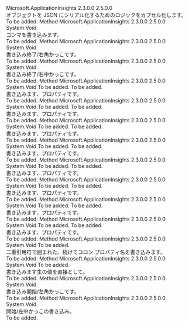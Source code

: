 <Type Name="IJsonWriter" FullName="Microsoft.ApplicationInsights.DataContracts.IJsonWriter">
  <TypeSignature Language="C#" Value="public interface IJsonWriter" />
  <TypeSignature Language="ILAsm" Value=".class public interface auto ansi abstract IJsonWriter" />
  <TypeSignature Language="DocId" Value="T:Microsoft.ApplicationInsights.DataContracts.IJsonWriter" />
  <TypeSignature Language="VB.NET" Value="Public Interface IJsonWriter" />
  <TypeSignature Language="F#" Value="type IJsonWriter = interface" />
  <AssemblyInfo>
    <AssemblyName>Microsoft.ApplicationInsights</AssemblyName>
    <AssemblyVersion>2.3.0.0</AssemblyVersion>
    <AssemblyVersion>2.5.0.0</AssemblyVersion>
  </AssemblyInfo>
  <Interfaces />
  <Docs>
    <summary>
            オブジェクトを JSON にシリアル化するためのロジックをカプセル化します。 
            </summary>
    <remarks>To be added.</remarks>
  </Docs>
  <Members>
    <Member MemberName="WriteComma">
      <MemberSignature Language="C#" Value="public void WriteComma ();" />
      <MemberSignature Language="ILAsm" Value=".method public hidebysig newslot virtual instance void WriteComma() cil managed" />
      <MemberSignature Language="DocId" Value="M:Microsoft.ApplicationInsights.DataContracts.IJsonWriter.WriteComma" />
      <MemberSignature Language="VB.NET" Value="Public Sub WriteComma ()" />
      <MemberSignature Language="F#" Value="abstract member WriteComma : unit -&gt; unit" Usage="iJsonWriter.WriteComma " />
      <MemberType>Method</MemberType>
      <AssemblyInfo>
        <AssemblyName>Microsoft.ApplicationInsights</AssemblyName>
        <AssemblyVersion>2.3.0.0</AssemblyVersion>
        <AssemblyVersion>2.5.0.0</AssemblyVersion>
      </AssemblyInfo>
      <ReturnValue>
        <ReturnType>System.Void</ReturnType>
      </ReturnValue>
      <Parameters />
      <Docs>
        <summary>
            コンマを書き込みます。
            </summary>
        <remarks>To be added.</remarks>
      </Docs>
    </Member>
    <Member MemberName="WriteEndArray">
      <MemberSignature Language="C#" Value="public void WriteEndArray ();" />
      <MemberSignature Language="ILAsm" Value=".method public hidebysig newslot virtual instance void WriteEndArray() cil managed" />
      <MemberSignature Language="DocId" Value="M:Microsoft.ApplicationInsights.DataContracts.IJsonWriter.WriteEndArray" />
      <MemberSignature Language="VB.NET" Value="Public Sub WriteEndArray ()" />
      <MemberSignature Language="F#" Value="abstract member WriteEndArray : unit -&gt; unit" Usage="iJsonWriter.WriteEndArray " />
      <MemberType>Method</MemberType>
      <AssemblyInfo>
        <AssemblyName>Microsoft.ApplicationInsights</AssemblyName>
        <AssemblyVersion>2.3.0.0</AssemblyVersion>
        <AssemblyVersion>2.5.0.0</AssemblyVersion>
      </AssemblyInfo>
      <ReturnValue>
        <ReturnType>System.Void</ReturnType>
      </ReturnValue>
      <Parameters />
      <Docs>
        <summary>
            書き込み終了/右角かっこです。
            </summary>
        <remarks>To be added.</remarks>
      </Docs>
    </Member>
    <Member MemberName="WriteEndObject">
      <MemberSignature Language="C#" Value="public void WriteEndObject ();" />
      <MemberSignature Language="ILAsm" Value=".method public hidebysig newslot virtual instance void WriteEndObject() cil managed" />
      <MemberSignature Language="DocId" Value="M:Microsoft.ApplicationInsights.DataContracts.IJsonWriter.WriteEndObject" />
      <MemberSignature Language="VB.NET" Value="Public Sub WriteEndObject ()" />
      <MemberSignature Language="F#" Value="abstract member WriteEndObject : unit -&gt; unit" Usage="iJsonWriter.WriteEndObject " />
      <MemberType>Method</MemberType>
      <AssemblyInfo>
        <AssemblyName>Microsoft.ApplicationInsights</AssemblyName>
        <AssemblyVersion>2.3.0.0</AssemblyVersion>
        <AssemblyVersion>2.5.0.0</AssemblyVersion>
      </AssemblyInfo>
      <ReturnValue>
        <ReturnType>System.Void</ReturnType>
      </ReturnValue>
      <Parameters />
      <Docs>
        <summary>
            書き込み終了/右中かっこです。
            </summary>
        <remarks>To be added.</remarks>
      </Docs>
    </Member>
    <Member MemberName="WriteProperty">
      <MemberSignature Language="C#" Value="public void WriteProperty (string name, System.Collections.Generic.IDictionary&lt;string,double&gt; values);" />
      <MemberSignature Language="ILAsm" Value=".method public hidebysig newslot virtual instance void WriteProperty(string name, class System.Collections.Generic.IDictionary`2&lt;string, float64&gt; values) cil managed" />
      <MemberSignature Language="DocId" Value="M:Microsoft.ApplicationInsights.DataContracts.IJsonWriter.WriteProperty(System.String,System.Collections.Generic.IDictionary{System.String,System.Double})" />
      <MemberSignature Language="VB.NET" Value="Public Sub WriteProperty (name As String, values As IDictionary(Of String, Double))" />
      <MemberSignature Language="F#" Value="abstract member WriteProperty : string * System.Collections.Generic.IDictionary&lt;string, double&gt; -&gt; unit" Usage="iJsonWriter.WriteProperty (name, values)" />
      <MemberType>Method</MemberType>
      <AssemblyInfo>
        <AssemblyName>Microsoft.ApplicationInsights</AssemblyName>
        <AssemblyVersion>2.3.0.0</AssemblyVersion>
        <AssemblyVersion>2.5.0.0</AssemblyVersion>
      </AssemblyInfo>
      <ReturnValue>
        <ReturnType>System.Void</ReturnType>
      </ReturnValue>
      <Parameters>
        <Parameter Name="name" Type="System.String" />
        <Parameter Name="values" Type="System.Collections.Generic.IDictionary&lt;System.String,System.Double&gt;" />
      </Parameters>
      <Docs>
        <param name="name">To be added.</param>
        <param name="values">To be added.</param>
        <summary>
            書き込みます、<see cref="T:System.Collections.Generic.IDictionary`2" />プロパティです。
            </summary>
        <remarks>To be added.</remarks>
      </Docs>
    </Member>
    <Member MemberName="WriteProperty">
      <MemberSignature Language="C#" Value="public void WriteProperty (string name, System.Collections.Generic.IDictionary&lt;string,string&gt; values);" />
      <MemberSignature Language="ILAsm" Value=".method public hidebysig newslot virtual instance void WriteProperty(string name, class System.Collections.Generic.IDictionary`2&lt;string, string&gt; values) cil managed" />
      <MemberSignature Language="DocId" Value="M:Microsoft.ApplicationInsights.DataContracts.IJsonWriter.WriteProperty(System.String,System.Collections.Generic.IDictionary{System.String,System.String})" />
      <MemberSignature Language="VB.NET" Value="Public Sub WriteProperty (name As String, values As IDictionary(Of String, String))" />
      <MemberSignature Language="F#" Value="abstract member WriteProperty : string * System.Collections.Generic.IDictionary&lt;string, string&gt; -&gt; unit" Usage="iJsonWriter.WriteProperty (name, values)" />
      <MemberType>Method</MemberType>
      <AssemblyInfo>
        <AssemblyName>Microsoft.ApplicationInsights</AssemblyName>
        <AssemblyVersion>2.3.0.0</AssemblyVersion>
        <AssemblyVersion>2.5.0.0</AssemblyVersion>
      </AssemblyInfo>
      <ReturnValue>
        <ReturnType>System.Void</ReturnType>
      </ReturnValue>
      <Parameters>
        <Parameter Name="name" Type="System.String" />
        <Parameter Name="values" Type="System.Collections.Generic.IDictionary&lt;System.String,System.String&gt;" />
      </Parameters>
      <Docs>
        <param name="name">To be added.</param>
        <param name="values">To be added.</param>
        <summary>
            書き込みます、<see cref="T:System.Collections.Generic.IDictionary`2" />プロパティです。
            </summary>
        <remarks>To be added.</remarks>
      </Docs>
    </Member>
    <Member MemberName="WriteProperty">
      <MemberSignature Language="C#" Value="public void WriteProperty (string name, Nullable&lt;bool&gt; value);" />
      <MemberSignature Language="ILAsm" Value=".method public hidebysig newslot virtual instance void WriteProperty(string name, valuetype System.Nullable`1&lt;bool&gt; value) cil managed" />
      <MemberSignature Language="DocId" Value="M:Microsoft.ApplicationInsights.DataContracts.IJsonWriter.WriteProperty(System.String,System.Nullable{System.Boolean})" />
      <MemberSignature Language="VB.NET" Value="Public Sub WriteProperty (name As String, value As Nullable(Of Boolean))" />
      <MemberSignature Language="F#" Value="abstract member WriteProperty : string * Nullable&lt;bool&gt; -&gt; unit" Usage="iJsonWriter.WriteProperty (name, value)" />
      <MemberType>Method</MemberType>
      <AssemblyInfo>
        <AssemblyName>Microsoft.ApplicationInsights</AssemblyName>
        <AssemblyVersion>2.3.0.0</AssemblyVersion>
        <AssemblyVersion>2.5.0.0</AssemblyVersion>
      </AssemblyInfo>
      <ReturnValue>
        <ReturnType>System.Void</ReturnType>
      </ReturnValue>
      <Parameters>
        <Parameter Name="name" Type="System.String" />
        <Parameter Name="value" Type="System.Nullable&lt;System.Boolean&gt;" />
      </Parameters>
      <Docs>
        <param name="name">To be added.</param>
        <param name="value">To be added.</param>
        <summary>
            書き込みます、<see cref="T:System.Boolean" />プロパティです。
            </summary>
        <remarks>To be added.</remarks>
      </Docs>
    </Member>
    <Member MemberName="WriteProperty">
      <MemberSignature Language="C#" Value="public void WriteProperty (string name, Nullable&lt;DateTimeOffset&gt; value);" />
      <MemberSignature Language="ILAsm" Value=".method public hidebysig newslot virtual instance void WriteProperty(string name, valuetype System.Nullable`1&lt;valuetype System.DateTimeOffset&gt; value) cil managed" />
      <MemberSignature Language="DocId" Value="M:Microsoft.ApplicationInsights.DataContracts.IJsonWriter.WriteProperty(System.String,System.Nullable{System.DateTimeOffset})" />
      <MemberSignature Language="VB.NET" Value="Public Sub WriteProperty (name As String, value As Nullable(Of DateTimeOffset))" />
      <MemberSignature Language="F#" Value="abstract member WriteProperty : string * Nullable&lt;DateTimeOffset&gt; -&gt; unit" Usage="iJsonWriter.WriteProperty (name, value)" />
      <MemberType>Method</MemberType>
      <AssemblyInfo>
        <AssemblyName>Microsoft.ApplicationInsights</AssemblyName>
        <AssemblyVersion>2.3.0.0</AssemblyVersion>
        <AssemblyVersion>2.5.0.0</AssemblyVersion>
      </AssemblyInfo>
      <ReturnValue>
        <ReturnType>System.Void</ReturnType>
      </ReturnValue>
      <Parameters>
        <Parameter Name="name" Type="System.String" />
        <Parameter Name="value" Type="System.Nullable&lt;System.DateTimeOffset&gt;" />
      </Parameters>
      <Docs>
        <param name="name">To be added.</param>
        <param name="value">To be added.</param>
        <summary>
            書き込みます、<see cref="T:System.DateTimeOffset" />プロパティです。
            </summary>
        <remarks>To be added.</remarks>
      </Docs>
    </Member>
    <Member MemberName="WriteProperty">
      <MemberSignature Language="C#" Value="public void WriteProperty (string name, Nullable&lt;double&gt; value);" />
      <MemberSignature Language="ILAsm" Value=".method public hidebysig newslot virtual instance void WriteProperty(string name, valuetype System.Nullable`1&lt;float64&gt; value) cil managed" />
      <MemberSignature Language="DocId" Value="M:Microsoft.ApplicationInsights.DataContracts.IJsonWriter.WriteProperty(System.String,System.Nullable{System.Double})" />
      <MemberSignature Language="VB.NET" Value="Public Sub WriteProperty (name As String, value As Nullable(Of Double))" />
      <MemberSignature Language="F#" Value="abstract member WriteProperty : string * Nullable&lt;double&gt; -&gt; unit" Usage="iJsonWriter.WriteProperty (name, value)" />
      <MemberType>Method</MemberType>
      <AssemblyInfo>
        <AssemblyName>Microsoft.ApplicationInsights</AssemblyName>
        <AssemblyVersion>2.3.0.0</AssemblyVersion>
        <AssemblyVersion>2.5.0.0</AssemblyVersion>
      </AssemblyInfo>
      <ReturnValue>
        <ReturnType>System.Void</ReturnType>
      </ReturnValue>
      <Parameters>
        <Parameter Name="name" Type="System.String" />
        <Parameter Name="value" Type="System.Nullable&lt;System.Double&gt;" />
      </Parameters>
      <Docs>
        <param name="name">To be added.</param>
        <param name="value">To be added.</param>
        <summary>
            書き込みます、<see cref="T:System.Double" />プロパティです。
            </summary>
        <remarks>To be added.</remarks>
      </Docs>
    </Member>
    <Member MemberName="WriteProperty">
      <MemberSignature Language="C#" Value="public void WriteProperty (string name, Nullable&lt;int&gt; value);" />
      <MemberSignature Language="ILAsm" Value=".method public hidebysig newslot virtual instance void WriteProperty(string name, valuetype System.Nullable`1&lt;int32&gt; value) cil managed" />
      <MemberSignature Language="DocId" Value="M:Microsoft.ApplicationInsights.DataContracts.IJsonWriter.WriteProperty(System.String,System.Nullable{System.Int32})" />
      <MemberSignature Language="VB.NET" Value="Public Sub WriteProperty (name As String, value As Nullable(Of Integer))" />
      <MemberSignature Language="F#" Value="abstract member WriteProperty : string * Nullable&lt;int&gt; -&gt; unit" Usage="iJsonWriter.WriteProperty (name, value)" />
      <MemberType>Method</MemberType>
      <AssemblyInfo>
        <AssemblyName>Microsoft.ApplicationInsights</AssemblyName>
        <AssemblyVersion>2.3.0.0</AssemblyVersion>
        <AssemblyVersion>2.5.0.0</AssemblyVersion>
      </AssemblyInfo>
      <ReturnValue>
        <ReturnType>System.Void</ReturnType>
      </ReturnValue>
      <Parameters>
        <Parameter Name="name" Type="System.String" />
        <Parameter Name="value" Type="System.Nullable&lt;System.Int32&gt;" />
      </Parameters>
      <Docs>
        <param name="name">To be added.</param>
        <param name="value">To be added.</param>
        <summary>
            書き込みます、<see cref="T:System.Int32" />プロパティです。
            </summary>
        <remarks>To be added.</remarks>
      </Docs>
    </Member>
    <Member MemberName="WriteProperty">
      <MemberSignature Language="C#" Value="public void WriteProperty (string name, Nullable&lt;TimeSpan&gt; value);" />
      <MemberSignature Language="ILAsm" Value=".method public hidebysig newslot virtual instance void WriteProperty(string name, valuetype System.Nullable`1&lt;valuetype System.TimeSpan&gt; value) cil managed" />
      <MemberSignature Language="DocId" Value="M:Microsoft.ApplicationInsights.DataContracts.IJsonWriter.WriteProperty(System.String,System.Nullable{System.TimeSpan})" />
      <MemberSignature Language="VB.NET" Value="Public Sub WriteProperty (name As String, value As Nullable(Of TimeSpan))" />
      <MemberSignature Language="F#" Value="abstract member WriteProperty : string * Nullable&lt;TimeSpan&gt; -&gt; unit" Usage="iJsonWriter.WriteProperty (name, value)" />
      <MemberType>Method</MemberType>
      <AssemblyInfo>
        <AssemblyName>Microsoft.ApplicationInsights</AssemblyName>
        <AssemblyVersion>2.3.0.0</AssemblyVersion>
        <AssemblyVersion>2.5.0.0</AssemblyVersion>
      </AssemblyInfo>
      <ReturnValue>
        <ReturnType>System.Void</ReturnType>
      </ReturnValue>
      <Parameters>
        <Parameter Name="name" Type="System.String" />
        <Parameter Name="value" Type="System.Nullable&lt;System.TimeSpan&gt;" />
      </Parameters>
      <Docs>
        <param name="name">To be added.</param>
        <param name="value">To be added.</param>
        <summary>
            書き込みます、<see cref="T:System.TimeSpan" />プロパティです。
            </summary>
        <remarks>To be added.</remarks>
      </Docs>
    </Member>
    <Member MemberName="WriteProperty">
      <MemberSignature Language="C#" Value="public void WriteProperty (string name, string value);" />
      <MemberSignature Language="ILAsm" Value=".method public hidebysig newslot virtual instance void WriteProperty(string name, string value) cil managed" />
      <MemberSignature Language="DocId" Value="M:Microsoft.ApplicationInsights.DataContracts.IJsonWriter.WriteProperty(System.String,System.String)" />
      <MemberSignature Language="VB.NET" Value="Public Sub WriteProperty (name As String, value As String)" />
      <MemberSignature Language="F#" Value="abstract member WriteProperty : string * string -&gt; unit" Usage="iJsonWriter.WriteProperty (name, value)" />
      <MemberType>Method</MemberType>
      <AssemblyInfo>
        <AssemblyName>Microsoft.ApplicationInsights</AssemblyName>
        <AssemblyVersion>2.3.0.0</AssemblyVersion>
        <AssemblyVersion>2.5.0.0</AssemblyVersion>
      </AssemblyInfo>
      <ReturnValue>
        <ReturnType>System.Void</ReturnType>
      </ReturnValue>
      <Parameters>
        <Parameter Name="name" Type="System.String" />
        <Parameter Name="value" Type="System.String" />
      </Parameters>
      <Docs>
        <param name="name">To be added.</param>
        <param name="value">To be added.</param>
        <summary>
            書き込みます、<see cref="T:System.String" />プロパティです。
            </summary>
        <remarks>To be added.</remarks>
      </Docs>
    </Member>
    <Member MemberName="WritePropertyName">
      <MemberSignature Language="C#" Value="public void WritePropertyName (string name);" />
      <MemberSignature Language="ILAsm" Value=".method public hidebysig newslot virtual instance void WritePropertyName(string name) cil managed" />
      <MemberSignature Language="DocId" Value="M:Microsoft.ApplicationInsights.DataContracts.IJsonWriter.WritePropertyName(System.String)" />
      <MemberSignature Language="VB.NET" Value="Public Sub WritePropertyName (name As String)" />
      <MemberSignature Language="F#" Value="abstract member WritePropertyName : string -&gt; unit" Usage="iJsonWriter.WritePropertyName name" />
      <MemberType>Method</MemberType>
      <AssemblyInfo>
        <AssemblyName>Microsoft.ApplicationInsights</AssemblyName>
        <AssemblyVersion>2.3.0.0</AssemblyVersion>
        <AssemblyVersion>2.5.0.0</AssemblyVersion>
      </AssemblyInfo>
      <ReturnValue>
        <ReturnType>System.Void</ReturnType>
      </ReturnValue>
      <Parameters>
        <Parameter Name="name" Type="System.String" />
      </Parameters>
      <Docs>
        <param name="name">To be added.</param>
        <summary>
            二重引用符で囲まれた、続けてコロン プロパティ名を書き込みます。
            </summary>
        <remarks>To be added.</remarks>
      </Docs>
    </Member>
    <Member MemberName="WriteRawValue">
      <MemberSignature Language="C#" Value="public void WriteRawValue (object value);" />
      <MemberSignature Language="ILAsm" Value=".method public hidebysig newslot virtual instance void WriteRawValue(object value) cil managed" />
      <MemberSignature Language="DocId" Value="M:Microsoft.ApplicationInsights.DataContracts.IJsonWriter.WriteRawValue(System.Object)" />
      <MemberSignature Language="VB.NET" Value="Public Sub WriteRawValue (value As Object)" />
      <MemberSignature Language="F#" Value="abstract member WriteRawValue : obj -&gt; unit" Usage="iJsonWriter.WriteRawValue value" />
      <MemberType>Method</MemberType>
      <AssemblyInfo>
        <AssemblyName>Microsoft.ApplicationInsights</AssemblyName>
        <AssemblyVersion>2.3.0.0</AssemblyVersion>
        <AssemblyVersion>2.5.0.0</AssemblyVersion>
      </AssemblyInfo>
      <ReturnValue>
        <ReturnType>System.Void</ReturnType>
      </ReturnValue>
      <Parameters>
        <Parameter Name="value" Type="System.Object" />
      </Parameters>
      <Docs>
        <param name="value">To be added.</param>
        <summary>
            書き込みます<see cref="T:System.Object" />生の値を直接として。
            </summary>
        <remarks>To be added.</remarks>
      </Docs>
    </Member>
    <Member MemberName="WriteStartArray">
      <MemberSignature Language="C#" Value="public void WriteStartArray ();" />
      <MemberSignature Language="ILAsm" Value=".method public hidebysig newslot virtual instance void WriteStartArray() cil managed" />
      <MemberSignature Language="DocId" Value="M:Microsoft.ApplicationInsights.DataContracts.IJsonWriter.WriteStartArray" />
      <MemberSignature Language="VB.NET" Value="Public Sub WriteStartArray ()" />
      <MemberSignature Language="F#" Value="abstract member WriteStartArray : unit -&gt; unit" Usage="iJsonWriter.WriteStartArray " />
      <MemberType>Method</MemberType>
      <AssemblyInfo>
        <AssemblyName>Microsoft.ApplicationInsights</AssemblyName>
        <AssemblyVersion>2.3.0.0</AssemblyVersion>
        <AssemblyVersion>2.5.0.0</AssemblyVersion>
      </AssemblyInfo>
      <ReturnValue>
        <ReturnType>System.Void</ReturnType>
      </ReturnValue>
      <Parameters />
      <Docs>
        <summary>
            書き込み開始/左角かっこです。
            </summary>
        <remarks>To be added.</remarks>
      </Docs>
    </Member>
    <Member MemberName="WriteStartObject">
      <MemberSignature Language="C#" Value="public void WriteStartObject ();" />
      <MemberSignature Language="ILAsm" Value=".method public hidebysig newslot virtual instance void WriteStartObject() cil managed" />
      <MemberSignature Language="DocId" Value="M:Microsoft.ApplicationInsights.DataContracts.IJsonWriter.WriteStartObject" />
      <MemberSignature Language="VB.NET" Value="Public Sub WriteStartObject ()" />
      <MemberSignature Language="F#" Value="abstract member WriteStartObject : unit -&gt; unit" Usage="iJsonWriter.WriteStartObject " />
      <MemberType>Method</MemberType>
      <AssemblyInfo>
        <AssemblyName>Microsoft.ApplicationInsights</AssemblyName>
        <AssemblyVersion>2.3.0.0</AssemblyVersion>
        <AssemblyVersion>2.5.0.0</AssemblyVersion>
      </AssemblyInfo>
      <ReturnValue>
        <ReturnType>System.Void</ReturnType>
      </ReturnValue>
      <Parameters />
      <Docs>
        <summary>
            開始/左中かっこの書き込み。
            </summary>
        <remarks>To be added.</remarks>
      </Docs>
    </Member>
  </Members>
</Type>